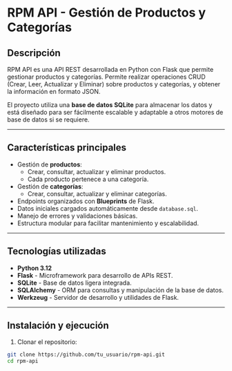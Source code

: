 # RPM API - Gestión de Productos y Categorías

## Descripción
RPM API es una API REST desarrollada en Python con Flask que permite gestionar productos y categorías. Permite realizar operaciones CRUD (Crear, Leer, Actualizar y Eliminar) sobre productos y categorías, y obtener la información en formato JSON.  

El proyecto utiliza una **base de datos SQLite** para almacenar los datos y está diseñado para ser fácilmente escalable y adaptable a otros motores de base de datos si se requiere.

---

## Características principales
- Gestión de **productos**:
  - Crear, consultar, actualizar y eliminar productos.
  - Cada producto pertenece a una categoría.
- Gestión de **categorías**:
  - Crear, consultar, actualizar y eliminar categorías.
- Endpoints organizados con **Blueprints** de Flask.
- Datos iniciales cargados automáticamente desde `database.sql`.
- Manejo de errores y validaciones básicas.
- Estructura modular para facilitar mantenimiento y escalabilidad.

---

## Tecnologías utilizadas
- **Python 3.12**
- **Flask** - Microframework para desarrollo de APIs REST.
- **SQLite** - Base de datos ligera integrada.
- **SQLAlchemy** - ORM para consultas y manipulación de la base de datos.
- **Werkzeug** - Servidor de desarrollo y utilidades de Flask.

---

## Instalación y ejecución

1. Clonar el repositorio:

```bash
git clone https://github.com/tu_usuario/rpm-api.git
cd rpm-api

